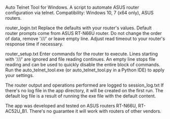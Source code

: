 Auto Telnet Tool for Windows. 
A script to automate ASUS router configuration via telnet.
Compatibility: Windows 10, 7 (x64 only), ASUS routers.

router_login.txt
Replace the defaults with your router's values.
Default router prompts come from ASUS RT-N66U router. 
Do not change the order of data, remove '///' or leave empty line.
Adjust read timeout to your router's response time if necessary.

router_setup.txt
Enter commands for the router to execute.
Lines starting with '///' are ignored and file reading continues.
An empty line stops file reading and can be used to quickly disable the entire block of commands.
Run the auto_telnet_tool.exe (or auto_telnet_tool.py in a Python IDE) to apply your settings.

The router output and operations performed are logged to session_log.txt 
If there's no log file in the app directory, it will be created on the first run.
The default log file is a result of running the exe file with the default content. 

The app was developed and tested on ASUS routers RT-N66U, RT-AC52U_B1.
There's no guarantee it will work with routers of other vendors.



